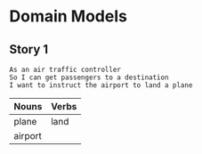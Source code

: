 # Domain Models

## Story 1 

``` 
As an air traffic controller
So I can get passengers to a destination
I want to instruct the airport to land a plane
``` 

Nouns|Verbs
---|---
plane|land
airport|

